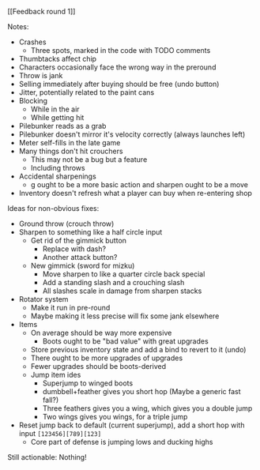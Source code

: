 [[Feedback round 1]]


Notes:

- Crashes
	- Three spots, marked in the code with TODO comments
- Thumbtacks affect chip
- Characters occasionally face the wrong way in the preround
- Throw is jank
- Selling immediately after buying should be free (undo button)
- Jitter, potentially related to the paint cans
- Blocking
	- While in the air
	- While getting hit
- Pilebunker reads as a grab
- Pilebunker doesn't mirror it's velocity correctly (always launches left)
- Meter self-fills in the late game
- Many things don't hit crouchers
	- This may not be a bug but a feature
	- Including throws
- Accidental sharpenings
	- g ought to be a more basic action and sharpen ought to be a move
- Inventory doesn't refresh what a player can buy when re-entering shop


Ideas for non-obvious fixes:

- Ground throw (crouch throw)
- Sharpen to something like a half circle input
    - Get rid of the gimmick button
        - Replace with dash?
        - Another attack button?
    - New gimmick (sword for mizku)
        - Move sharpen to like a quarter circle back special
        - Add a standing slash and a crouching slash
        - All slashes scale in damage from sharpen stacks
- Rotator system
    - Make it run in pre-round
    - Maybe making it less precise will fix some jank elsewhere
- Items 
    - On average should be way more expensive
        - Boots ought to be "bad value" with great upgrades
    - Store previous inventory state and add a bind to revert to it (undo)
    - There ought to be more upgrades of upgrades
    - Fewer upgrades should be boots-derived
    - Jump item ides
        - Superjump to winged boots
        - dumbbell+feather gives you short hop (Maybe a generic fast fall?)
        - Three feathers gives you a wing, which gives you a double jump
        - Two wings gives you wings, for a triple jump
- Reset jump back to default (current superjump), add a short hop with input `[123456][789][123]`
    - Core part of defense is jumping lows and ducking highs

Still actionable:
Nothing!
